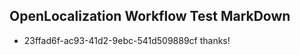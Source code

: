 ## OpenLocalization Workflow Test MarkDown
* 23ffad6f-ac93-41d2-9ebc-541d509889cf thanks!

<!--HONumber=Sep16_HO1-->


